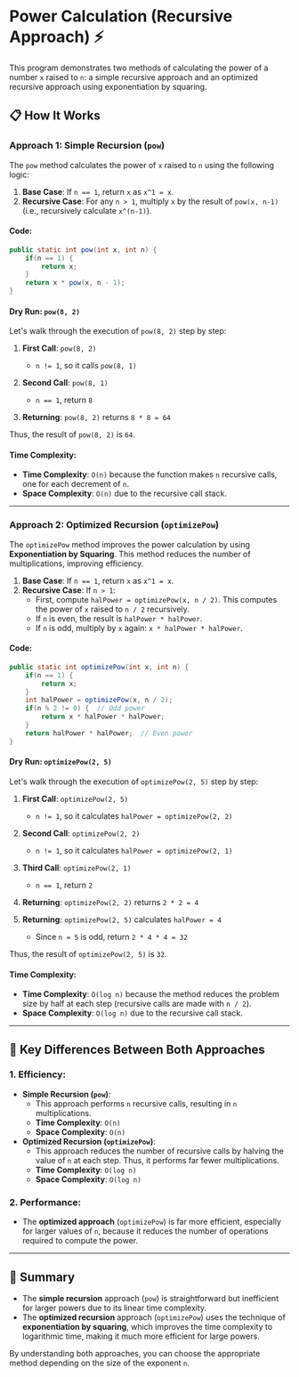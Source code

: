 

# Power Calculation (Recursive Approach) ⚡

This program demonstrates two methods of calculating the power of a number `x` raised to `n`: a simple recursive approach and an optimized recursive approach using exponentiation by squaring.

## 📋 How It Works

### Approach 1: Simple Recursion (`pow`)

The `pow` method calculates the power of `x` raised to `n` using the following logic:

1. **Base Case**: If `n == 1`, return `x` as `x^1 = x`.
2. **Recursive Case**: For any `n > 1`, multiply `x` by the result of `pow(x, n-1)` (i.e., recursively calculate `x^(n-1)`).

#### Code:

```java
public static int pow(int x, int n) {
    if(n == 1) {
        return x;
    }
    return x * pow(x, n - 1);
}
```

#### Dry Run: `pow(8, 2)`

Let's walk through the execution of `pow(8, 2)` step by step:

1. **First Call**: `pow(8, 2)`
   - `n != 1`, so it calls `pow(8, 1)`
   
2. **Second Call**: `pow(8, 1)`
   - `n == 1`, return `8`
   
3. **Returning**: `pow(8, 2)` returns `8 * 8 = 64`

Thus, the result of `pow(8, 2)` is `64`.

#### Time Complexity:

- **Time Complexity**: `O(n)` because the function makes `n` recursive calls, one for each decrement of `n`.
- **Space Complexity**: `O(n)` due to the recursive call stack.

---

### Approach 2: Optimized Recursion (`optimizePow`)

The `optimizePow` method improves the power calculation by using **Exponentiation by Squaring**. This method reduces the number of multiplications, improving efficiency.

1. **Base Case**: If `n == 1`, return `x` as `x^1 = x`.
2. **Recursive Case**: If `n > 1`:
   - First, compute `halPower = optimizePow(x, n / 2)`. This computes the power of `x` raised to `n / 2` recursively.
   - If `n` is even, the result is `halPower * halPower`.
   - If `n` is odd, multiply by `x` again: `x * halPower * halPower`.

#### Code:

```java
public static int optimizePow(int x, int n) {
    if(n == 1) {
        return x;
    }
    int halPower = optimizePow(x, n / 2);
    if(n % 2 != 0) {  // Odd power
        return x * halPower * halPower;
    }
    return halPower * halPower;  // Even power
}
```

#### Dry Run: `optimizePow(2, 5)`

Let's walk through the execution of `optimizePow(2, 5)` step by step:

1. **First Call**: `optimizePow(2, 5)`
   - `n != 1`, so it calculates `halPower = optimizePow(2, 2)`
   
2. **Second Call**: `optimizePow(2, 2)`
   - `n != 1`, so it calculates `halPower = optimizePow(2, 1)`
   
3. **Third Call**: `optimizePow(2, 1)`
   - `n == 1`, return `2`
   
4. **Returning**: `optimizePow(2, 2)` returns `2 * 2 = 4`
   
5. **Returning**: `optimizePow(2, 5)` calculates `halPower = 4`
   - Since `n = 5` is odd, return `2 * 4 * 4 = 32`

Thus, the result of `optimizePow(2, 5)` is `32`.

#### Time Complexity:

- **Time Complexity**: `O(log n)` because the method reduces the problem size by half at each step (recursive calls are made with `n / 2`).
- **Space Complexity**: `O(log n)` due to the recursive call stack.

---

## 🧩 Key Differences Between Both Approaches

### 1. **Efficiency**:
   - **Simple Recursion (`pow`)**: 
     - This approach performs `n` recursive calls, resulting in `n` multiplications.
     - **Time Complexity**: `O(n)`
     - **Space Complexity**: `O(n)`
   - **Optimized Recursion (`optimizePow`)**: 
     - This approach reduces the number of recursive calls by halving the value of `n` at each step. Thus, it performs far fewer multiplications.
     - **Time Complexity**: `O(log n)`
     - **Space Complexity**: `O(log n)`

### 2. **Performance**:
   - The **optimized approach** (`optimizePow`) is far more efficient, especially for larger values of `n`, because it reduces the number of operations required to compute the power.

---

## 🎯 Summary

- The **simple recursion** approach (`pow`) is straightforward but inefficient for larger powers due to its linear time complexity.
- The **optimized recursion** approach (`optimizePow`) uses the technique of **exponentiation by squaring**, which improves the time complexity to logarithmic time, making it much more efficient for large powers.

By understanding both approaches, you can choose the appropriate method depending on the size of the exponent `n`.